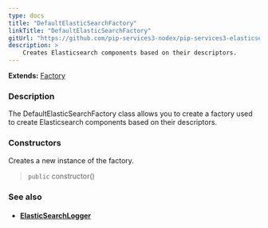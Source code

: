 ```yaml
---
type: docs
title: "DefaultElasticSearchFactory"
linkTitle: "DefaultElasticSearchFactory"
gitUrl: "https://github.com/pip-services3-nodex/pip-services3-elasticsearch-nodex"
description: > 
    Creates Elasticsearch components based on their descriptors.
---
```


**Extends:** [Factory](../../../components/build/factory)

### Description

The DefaultElasticSearchFactory class allows you to create a factory used to create Elasticsearch components based on their descriptors. 

### Constructors

Creates a new instance of the factory.

> `public` constructor()


### See also
- #### [ElasticSearchLogger](../../log/elasticsearch_logger)

